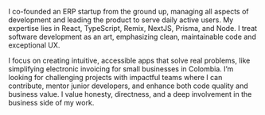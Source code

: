 I co-founded an ERP startup from the ground up, managing all aspects of development and leading the product to serve daily active users. My expertise lies in React, TypeScript, Remix, NextJS, Prisma, and Node. I treat software development as an art, emphasizing clean, maintainable code and exceptional UX.

I focus on creating intuitive, accessible apps that solve real problems, like simplifying electronic invoicing for small businesses in Colombia. I’m looking for challenging projects with impactful teams where I can contribute, mentor junior developers, and enhance both code quality and business value. I value honesty, directness, and a deep involvement in the business side of my work.
